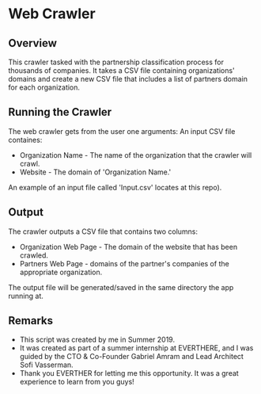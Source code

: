# Web Crawler #
## Overview  ##
This crawler tasked with the partnership classification process for thousands of companies.
It takes a CSV file containing organizations' domains and create a new CSV file that includes a list of partners domain for each organization.
 
## Running the Crawler ##
 
The web crawler gets from the user one arguments:
An input CSV file containes:
* Organization Name - The name of the organization that the crawler will crawl.
* Website - The domain of 'Organization Name.'

An example of an input file called 'Input.csv' locates at this repo).
 

 
 
## Output ##

The crawler outputs a CSV file that contains two columns:
 
* Organization Web Page - The domain of the website that has been crawled.
* Partners Web Page - domains of the partner's companies of the appropriate organization.
 
The output file will be generated/saved in the same directory the app running at.
 
## Remarks ##
 
* This script was created by me in Summer 2019.
* It was created as part of a summer internship at EVERTHERE, and I was guided by the CTO & Co-Founder Gabriel Amram and Lead Architect Sofi Vasserman.
* Thank you EVERTHER for letting me this opportunity. It was a great experience to learn from you guys!

